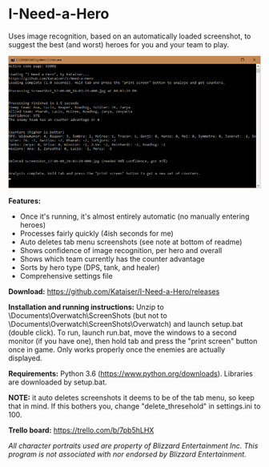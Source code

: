 # I-Need-a-Hero
Uses image recognition, based on an automatically loaded screenshot, to suggest the best (and worst) heroes for you and your team to play.

![Example screenshot](screenshot.png)

**Features:**
- Once it's running, it's almost entirely automatic (no manually entering heroes)
- Processes fairly quickly (4ish seconds for me)
- Auto deletes tab menu screenshots (see note at bottom of readme)
- Shows confidence of image recognition, per hero and overall
- Shows which team currently has the counter advantage
- Sorts by hero type (DPS, tank, and healer)
- Comprehensive settings file

**Download:** https://github.com/Kataiser/I-Need-a-Hero/releases

**Installation and running instructions:**
Unzip to \Documents\Overwatch\ScreenShots (but not to \Documents\Overwatch\ScreenShots\Overwatch) and launch setup.bat (double click). To run, launch run.bat, move the windows to a second monitor (if you have one), then hold tab and press the "print screen" button once in game. Only works properly once the enemies are actually displayed.

**Requirements:** Python 3.6 (https://www.python.org/downloads). Libraries are downloaded by setup.bat.

**NOTE:** it auto deletes screenshots it deems to be of the tab menu, so keep that in mind. If this bothers you, change "delete_thresehold" in settings.ini to 100. 

**Trello board:** https://trello.com/b/7pb5hLHX

*All character portraits used are property of Blizzard Entertainment Inc. This program is not associated with nor endorsed by Blizzard Entertainment.*
